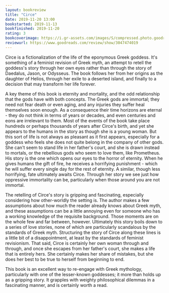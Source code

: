 ```yaml
---
layout: bookreview
title: "Circe"
date: 2019-11-20 13:00
bookstarted: 2019-11-13
bookfinished: 2019-11-20
rating: 3
bookcoverimage: https://i.gr-assets.com/images/S/compressed.photo.goodreads.com/books/1565909496l/35959740._SX98_.jpg
reviewurl: https://www.goodreads.com/review/show/3047474019
---
```


Circe is a fictionalization of the life of the eponymous Greek goddess. It's something of a feminist revision of Greek myth, an attempt to retell the goddess's story through her own eyes rather than through the story of Daedalus, Jason, or Odysseus. The book follows her from her origins as the daughter of Helios, through her exile to a deserted island, and finally to a decision that may transform her life forever.



A key theme of this book is eternity and mortality, and the odd relationship that the gods have with both concepts. The Greek gods are immortal; they need not fear death or even aging, and any injuries they suffer heal themselves soon enough. As a consequence their time horizons are eternal - they do not think in terms of years or decades, and even centuries and eons are irrelevant to them. Most of the events of the book take place hundreds or perhaps thousands of years after Circe's birth, and yet she appears to the humans in the story as though she is a young woman. But this sort of life is not always as pleasant as it first appears, especially for a goddess who feels she does not quite belong in the company of other gods. She can't seem to stand life in her father's court, and she is drawn instead to mortals, or the rebellious gods who seem to love them, like Prometheus. His story is the one which opens our eyes to the horror of eternity. When he gives humans the gift of fire, he receives a horrifying punishment - which he will suffer every single day for the rest of eternity. A similar, though less horrifying, fate ultimately awaits Circe. Through her story we see just how oppressive immortality can be, particularly when those around you are not immortal.



The retelling of Circe's story is gripping and fascinating, especially considering how other-worldly the setting is. The author makes a few assumptions about how much the reader already knows about Greek myth, and these assumptions can be a little annoying even for someone who has a working knowledge of the requisite background. Those moments are on the whole few and far between, however. Ultimately this story boils down to a series of love stories, none of which are particularly scandalous by the standards of Greek myth. Structuring the story of Circe along these lines is a little bit of a disappointment, at least by the standards of feminist revisionism. That said, Circe is certainly her own woman through and through, and once she escapes from her father's court, she makes a life that is entirely hers. She certainly makes her share of mistakes, but she does her best to be true to herself from beginning to end.



This book is an excellent way to re-engage with Greek mythology, particularly with one of the lesser-known goddesses; it more than holds up as a gripping story. It grapples with weighty philosophical dilemmas in a fascinating manner, and is certainly worth a read.
